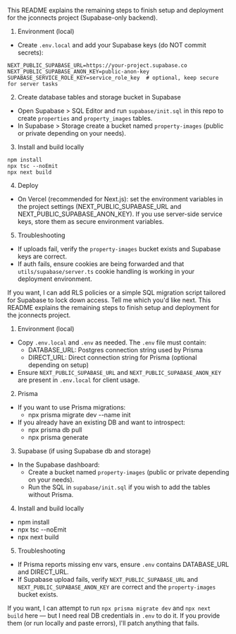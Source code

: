 This README explains the remaining steps to finish setup and deployment for the jconnects project (Supabase-only backend).

1) Environment (local)
- Create `.env.local` and add your Supabase keys (do NOT commit secrets):

```
NEXT_PUBLIC_SUPABASE_URL=https://your-project.supabase.co
NEXT_PUBLIC_SUPABASE_ANON_KEY=public-anon-key
SUPABASE_SERVICE_ROLE_KEY=service_role_key  # optional, keep secure for server tasks
```

2) Create database tables and storage bucket in Supabase
- Open Supabase > SQL Editor and run `supabase/init.sql` in this repo to create `properties` and `property_images` tables.
- In Supabase > Storage create a bucket named `property-images` (public or private depending on your needs).

3) Install and build locally

```
npm install
npx tsc --noEmit
npx next build
```

4) Deploy
- On Vercel (recommended for Next.js): set the environment variables in the project settings (NEXT_PUBLIC_SUPABASE_URL and NEXT_PUBLIC_SUPABASE_ANON_KEY). If you use server-side service keys, store them as secure environment variables.

5) Troubleshooting
- If uploads fail, verify the `property-images` bucket exists and Supabase keys are correct.
- If auth fails, ensure cookies are being forwarded and that `utils/supabase/server.ts` cookie handling is working in your deployment environment.

If you want, I can add RLS policies or a simple SQL migration script tailored for Supabase to lock down access. Tell me which you'd like next.
This README explains the remaining steps to finish setup and deployment for the jconnects project.

1) Environment (local)
- Copy `.env.local` and `.env` as needed. The `.env` file must contain:
  - DATABASE_URL: Postgres connection string used by Prisma
  - DIRECT_URL: Direct connection string for Prisma (optional depending on setup)
- Ensure `NEXT_PUBLIC_SUPABASE_URL` and `NEXT_PUBLIC_SUPABASE_ANON_KEY` are present in `.env.local` for client usage.

2) Prisma
- If you want to use Prisma migrations:
  - npx prisma migrate dev --name init
- If you already have an existing DB and want to introspect:
  - npx prisma db pull
  - npx prisma generate

3) Supabase (if using Supabase db and storage)
- In the Supabase dashboard:
  - Create a bucket named `property-images` (public or private depending on your needs).
  - Run the SQL in `supabase/init.sql` if you wish to add the tables without Prisma.

4) Install and build locally
- npm install
- npx tsc --noEmit
- npx next build

5) Troubleshooting
- If Prisma reports missing env vars, ensure `.env` contains DATABASE_URL and DIRECT_URL.
- If Supabase upload fails, verify `NEXT_PUBLIC_SUPABASE_URL` and `NEXT_PUBLIC_SUPABASE_ANON_KEY` are correct and the `property-images` bucket exists.

If you want, I can attempt to run `npx prisma migrate dev` and `npx next build` here — but I need real DB credentials in `.env` to do it. If you provide them (or run locally and paste errors), I'll patch anything that fails.
